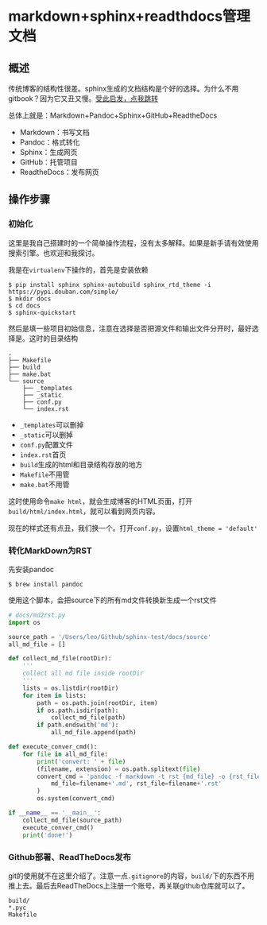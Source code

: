 # markdown+sphinx+readthdocs管理文档

## 概述

传统博客的结构性很差。sphinx生成的文档结构是个好的选择。为什么不用gitbook？因为它又丑又慢。[受此启发，点我跳转](https://python-online.cn/zh_CN/latest/c04/c04_03.html)

总体上就是：Markdown+Pandoc+Sphinx+GitHub+ReadtheDocs

- Markdown：书写文档
- Pandoc：格式转化
- Sphinx：生成网页
- GitHub：托管项目
- ReadtheDocs：发布网页

## 操作步骤

### 初始化

这里是我自己搭建时的一个简单操作流程，没有太多解释。如果是新手请有效使用搜索引擎。也欢迎和我探讨。

我是在`virtualenv`下操作的，首先是安装依赖

```
$ pip install sphinx sphinx-autobuild sphinx_rtd_theme -i https://pypi.douban.com/simple/
$ mkdir docs
$ cd docs
$ sphinx-quickstart
```

然后是填一些项目初始信息，注意在选择是否把源文件和输出文件分开时，最好选择是。这时的目录结构

```
.
├── Makefile
├── build
├── make.bat
└── source
    ├── _templates
    ├── _static
    ├── conf.py
    └── index.rst
```

- `_templates`可以删掉
- `_static`可以删掉
- `conf.py`配置文件
- `index.rst`首页
- `build`生成的html和目录结构存放的地方
- `Makefile`不用管
- `make.bat`不用管

这时使用命令`make html`，就会生成博客的HTML页面，打开`build/html/index.html`，就可以看到网页内容。

现在的样式还有点丑，我们换一个。打开`conf.py`，设置`html_theme = 'default'`

### 转化MarkDown为RST

先安装pandoc

```
$ brew install pandoc
```

使用这个脚本，会把source下的所有md文件转换新生成一个rst文件

```python
# docs/md2rst.py
import os

source_path = '/Users/leo/Github/sphinx-test/docs/source'
all_md_file = []

def collect_md_file(rootDir):
    '''
    collect all md file inside rootDir
    '''
    lists = os.listdir(rootDir)
    for item in lists:
        path = os.path.join(rootDir, item) 
        if os.path.isdir(path): 
            collect_md_file(path)
        if path.endswith('md'): 
            all_md_file.append(path)

def execute_conver_cmd():
    for file in all_md_file:
        print('convert: ' + file)
        (filename, extension) = os.path.splitext(file)
        convert_cmd = 'pandoc -f markdown -t rst {md_file} -o {rst_file}'.format(
            md_file=filename+'.md', rst_file=filename+'.rst'
        )
        os.system(convert_cmd)

if __name__ == '__main__':
    collect_md_file(source_path)
    execute_conver_cmd()
    print('done!')
```

### Github部署、ReadTheDocs发布

git的使用就不在这里介绍了。注意一点`.gitignore`的内容，`build/`下的东西不用推上去。最后去ReadTheDocs上注册一个账号，再关联github仓库就可以了。

```
build/
*.pyc
Makefile
```